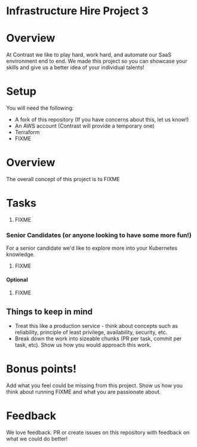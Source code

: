 # Infrastructure Hire Project 3

# Overview

At Contrast we like to play hard, work hard, and automate our SaaS environment end to end. We made this project so you can showcase your skills and give us a better idea of your individual talents!

# Setup

You will need the following:

* A fork of this repository (If you have concerns about this, let us know!)
* An AWS account (Contrast will provide a temporary one)
* Terraform
* FIXME

# Overview

The overall concept of this project is to FIXME

# Tasks

1. FIXME


### Senior Candidates (or anyone looking to have some more fun!)
For a senior candidate we'd like to explore more into your Kubernetes knowledge. 

1. FIXME


#### Optional

1. FIXME


## Things to keep in mind

- Treat this like a production service - think about concepts such as reliability, principle of least privilege, availability, security, etc.
- Break down the work into sizeable chunks (PR per task, commit per task, etc). Show us how you would approach this work.

# Bonus points!

Add what you feel could be missing from this project. Show us how you think about running FIXME
and what you are passionate about.

# Feedback

We love feedback. PR or create issues on this repository with feedback on what we could do better!
